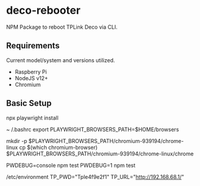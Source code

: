 # deco-rebooter

NPM Package to reboot TPLink Deco via CLI.

## Requirements

Current model/system and versions utilized.

 - Raspberry Pi
 - NodeJS v12+
 - Chromium

## Basic Setup

npx playwright install

~ /.bashrc
export PLAYWRIGHT_BROWSERS_PATH=$HOME/browsers

mkdir -p $PLAYWRIGHT_BROWSERS_PATH/chromium-939194/chrome-linux
cp $(which chromium-browser) $PLAYWRIGHT_BROWSERS_PATH/chromium-939194/chrome-linux/chrome

PWDEBUG=console npm test
PWDEBUG=1 npm test

/etc/environment
TP_PWD="Tple4f9e2f1"
TP_URL="http://192.168.68.1/"

